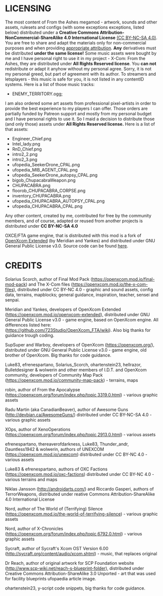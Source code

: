 
# LICENSING
The most content of From the Ashes megamod - artwork, sounds and other assets, rulesets and configs (with some exceptions exceptions, listed below) distributed under a **Creative Commons Attribution-NonCommercial-ShareAlike 4.0 International License** [(CC BY-NC-SA 4.0)](http://creativecommons.org/licenses/by-nc-sa/4.0/). You are free to share and adapt the materials only for non-commercial purposes and when providing [appropriate attribution](https://wiki.creativecommons.org/wiki/License_Versions#Detailed_attribution_comparison_chart). **Any** derivatives must be distributed **under the same license!**
Some music assets were bought by me and I have personal right to use it in my project - X-Com: From the Ashes, they are distributed under **All Rights Reserved license**. You **can not** redistribute or adapt it anyhow without my personal agree. Sorry, it is not my personal greed, but part of agreement with its author. To streamers and letsplayers - this music is safe for you, it is not listed in any contentID systems. 
Here is a list of those music tracks: 
* ENEMY_TERRITORY.ogg; 

I am also ordered some art assets from professional pixel-artists in order to provide the best experience to my players I can offer. Those orders are partially funded by Patreon support and mostly from my personal budget and I have personal rights to use it. So I maid a decision to distribute those (and only those) assets under **All Rights Reserved license.** 
Here is a list of that assets:
* Engineer_Chief.png
* Intel_lady.png
* RnD_Chief.png
* intro2_2.png
* intro2_3.png
* ufopedia_SeekerDrone_CPAL.png
* ufopedia_MIB_AGENT_CPAL.png
* ufopedia_SeekerDrone_autopsy_CPAL.png
* bigob_ChupacabraWeapon.png
* CHUPACABRA.png
* floorob_CHUPACABRA_CORPSE.png
* inventory_CHUPACABRA.png
* ufopedia_CHUPACABRA_AUTOPSY_CPAL.png
* ufopedia_CHUPACABRA_CPAL.png

Any other content, created by me, contributed for free by the community members, and of course, adapted or reused from another projects is distributed under **CC BY-NC-SA 4.0**

OXCE/FTA game engine, that is distributed with this mod is a fork of [OpenXcom Extended](https://openxcom.mod.io/openxcom-extended) (by Meridian and Yankes) and distributed under GNU General Public License v3.0. Source code can be found [here](https://github.com/Finnik723/OpenXcom_FTA).

# CREDITS
Solarius Scorch, author of Final Mod Pack (https://openxcom.mod.io/final-mod-pack) and The X-Com files (https://openxcom.mod.io/the-x-com-files), distributed under CC BY-NC 4.0 - graphic and sound assets, config data, terrains, mapblocks; general guidance, inspiration, teacher, sensei and senpai.

Meridian and Yankes, developers of OpenXcom Extended (https://openxcom.mod.io/openxcom-extended), distributed under GNU General Public License v3.0 - game engine, based on OpenXcom engine. All differences listed here: (https://github.com/723Studio/OpenXcom_FTA/wiki). Also big thanks for guidance trough coding.

SupSuper and Warboy, developers of OpenXcom (https://openxcom.org/), distributed under GNU General Public License v3.0 - game engine, old brother of OpenXcom. Big thanks for code guidance.

Luke83, efrenespartano, Solarius_Scorch, ohartenstein23, hellrazor, Bulletdesigner & wolwerin and other members of I.D.T. and OpenXcom community, developers of Community Map Pack (https://openxcom.mod.io/community-map-pack) - terrains, maps

robin, author of From the Apocalypse (https://openxcom.org/forum/index.php/topic,3319.0.html) - various graphic assets

Radu Martin (aka CanadianBeaver), author of Awesome Guns (http://devbian.ca/AwesomeGuns/) distributed under CC BY-NC-SA 4.0 - various graphic assets

XOps, author of XenoOperations (https://openxcom.org/forum/index.php/topic,2913.0.html) - various assets

efrenespartano, thereaverofdarkness, Luke83, Thunder_andr, Dauntless1942 & wolwerin, authors of UNEXCOM (https://openxcom.mod.io/unexcom) distributed under CC BY-NC 4.0 - various assets

Luke83 & efrenespartano, authors of OXC Factions (https://openxcom.mod.io/oxc-factions) distributed under CC BY-NC 4.0 - various terrains and maps

Niklas Jansson (http://androidarts.com/) and Riccardo Gasperi, authors of TerrorWeapons, distributed under reative Commons Attribution-ShareAlike 4.0 International License

Nord, author of The World of (Terrifying) Silence (https://openxcom.mod.io/the-world-of-terrifying-silence) - various graphic assets

Nord, author of X-Chronicles (https://openxcom.org/forum/index.php/topic,6792.0.html) - various graphic assets

Sycraft, author of Sycraft's Xcom OST Version 6.00 (http://sycraft.org/content/audio/xcom.shtml) - music, that replaces original

Dr Reach, author of original artwork for SCP Foundation website (http://www.scp-wiki.net/reach-s-blueprint-folder), distributed under Creative Commons Attribution-ShareAlike 3.0 Unported - art that was used for facility blueprints ufopaedia article image.

ohartenstein23, y-script code snippets, big thanks for code guidance.
